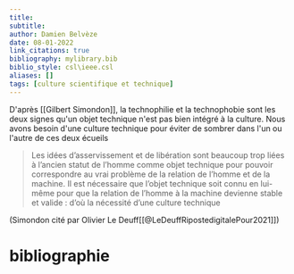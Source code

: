 ```yaml
---
title: 
subtitle:
author: Damien Belvèze
date: 08-01-2022
link_citations: true
bibliography: mylibrary.bib
biblio_style: csl\ieee.csl
aliases: []
tags: [culture scientifique et technique]
---
```



D'après [[Gilbert Simondon]], la technophilie et la technophobie sont les deux signes qu'un objet technique n'est pas bien intégré à la culture. 
Nous avons besoin d'une culture technique pour éviter de sombrer dans l'un ou l'autre de ces deux écueils


>Les idées d’asservissement et de libération sont beaucoup trop liées à l’ancien statut de l’homme comme objet technique pour pouvoir correspondre au vrai problème de la relation de l’homme et de la machine. Il est nécessaire que l’objet technique soit connu en lui-même pour que la relation de l’homme à la machine devienne stable et valide : d’où la nécessité d’une culture technique

(Simondon cité par Olivier Le Deuff[[@LeDeuffRipostedigitalePour2021]])



# bibliographie

